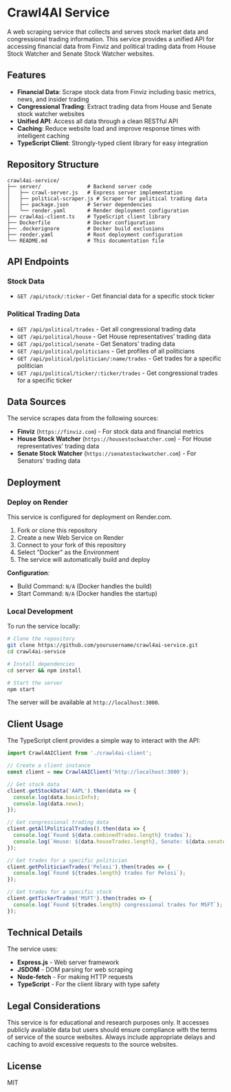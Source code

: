 # Crawl4AI Service

A web scraping service that collects and serves stock market data and congressional trading information. This service provides a unified API for accessing financial data from Finviz and political trading data from House Stock Watcher and Senate Stock Watcher websites.

## Features

- **Financial Data**: Scrape stock data from Finviz including basic metrics, news, and insider trading
- **Congressional Trading**: Extract trading data from House and Senate stock watcher websites
- **Unified API**: Access all data through a clean RESTful API
- **Caching**: Reduce website load and improve response times with intelligent caching
- **TypeScript Client**: Strongly-typed client library for easy integration

## Repository Structure

```
crawl4ai-service/
├── server/               # Backend server code
│   ├── crawl-server.js   # Express server implementation
│   ├── political-scraper.js # Scraper for political trading data
│   ├── package.json      # Server dependencies
│   └── render.yaml       # Render deployment configuration
├── crawl4ai-client.ts    # TypeScript client library
├── Dockerfile            # Docker configuration
├── .dockerignore         # Docker build exclusions
├── render.yaml           # Root deployment configuration
└── README.md             # This documentation file
```

## API Endpoints

### Stock Data
- `GET /api/stock/:ticker` - Get financial data for a specific stock ticker

### Political Trading Data
- `GET /api/political/trades` - Get all congressional trading data
- `GET /api/political/house` - Get House representatives' trading data
- `GET /api/political/senate` - Get Senators' trading data
- `GET /api/political/politicians` - Get profiles of all politicians
- `GET /api/political/politician/:name/trades` - Get trades for a specific politician
- `GET /api/political/ticker/:ticker/trades` - Get congressional trades for a specific ticker

## Data Sources

The service scrapes data from the following sources:
- **Finviz** (`https://finviz.com`) - For stock data and financial metrics
- **House Stock Watcher** (`https://housestockwatcher.com`) - For House representatives' trading data
- **Senate Stock Watcher** (`https://senatestockwatcher.com`) - For Senators' trading data

## Deployment

### Deploy on Render

This service is configured for deployment on Render.com.

1. Fork or clone this repository
2. Create a new Web Service on Render
3. Connect to your fork of this repository
4. Select "Docker" as the Environment
5. The service will automatically build and deploy

**Configuration**:
- Build Command: `N/A` (Docker handles the build)
- Start Command: `N/A` (Docker handles the startup)

### Local Development

To run the service locally:

```bash
# Clone the repository
git clone https://github.com/yourusername/crawl4ai-service.git
cd crawl4ai-service

# Install dependencies
cd server && npm install

# Start the server
npm start
```

The server will be available at `http://localhost:3000`.

## Client Usage

The TypeScript client provides a simple way to interact with the API:

```typescript
import Crawl4AIClient from './crawl4ai-client';

// Create a client instance
const client = new Crawl4AIClient('http://localhost:3000');

// Get stock data
client.getStockData('AAPL').then(data => {
  console.log(data.basicInfo);
  console.log(data.news);
});

// Get congressional trading data
client.getAllPoliticalTrades().then(data => {
  console.log(`Found ${data.combinedTrades.length} trades`);
  console.log(`House: ${data.houseTrades.length}, Senate: ${data.senateTrades.length}`);
});

// Get trades for a specific politician
client.getPoliticianTrades('Pelosi').then(trades => {
  console.log(`Found ${trades.length} trades for Pelosi`);
});

// Get trades for a specific stock
client.getTickerTrades('MSFT').then(trades => {
  console.log(`Found ${trades.length} congressional trades for MSFT`);
});
```

## Technical Details

The service uses:
- **Express.js** - Web server framework
- **JSDOM** - DOM parsing for web scraping
- **Node-fetch** - For making HTTP requests
- **TypeScript** - For the client library with type safety

## Legal Considerations

This service is for educational and research purposes only. It accesses publicly available data but users should ensure compliance with the terms of service of the source websites. Always include appropriate delays and caching to avoid excessive requests to the source websites.

## License

MIT